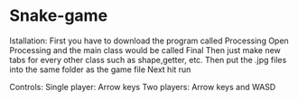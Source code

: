 # Snake-game
Istallation:
First you have to download the program called Processing
Open Processing and the main class would be called Final
Then just make new tabs for every other class such as shape,getter, etc.
Then put the .jpg files into the same folder as the game file
Next hit run

Controls:
Single player: Arrow keys
Two players: Arrow keys and WASD
